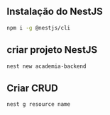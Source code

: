 ## Instalação do NestJS
```bash
npm i -g @nestjs/cli
```

## criar projeto NestJS
```bash
nest new academia-backend
```

## Criar CRUD
```bash
nest g resource name
```